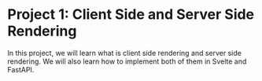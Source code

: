 # Project 1: Client Side and Server Side Rendering

In this project, we will learn what is client side rendering and server side rendering. We will also learn how to implement both of them in Svelte and FastAPI. 